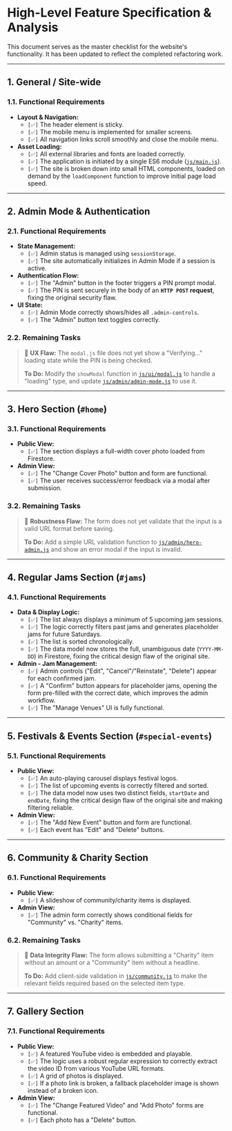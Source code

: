 # High-Level Feature Specification & Analysis

This document serves as the master checklist for the website's functionality. It has been updated to reflect the completed refactoring work.

---
## 1. General / Site-wide

### 1.1. Functional Requirements

* **Layout & Navigation:**
    * `[✅]` The header element is sticky.
    * `[✅]` The mobile menu is implemented for smaller screens.
    * `[✅]` All navigation links scroll smoothly and close the mobile menu.
* **Asset Loading:**
    * `[✅]` All external libraries and fonts are loaded correctly.
    * `[✅]` The application is initiated by a single ES6 module ([`js/main.js`](./js/main.js)).
    * `[✅]` The site is broken down into small HTML components, loaded on demand by the `loadComponent` function to improve initial page load speed.

---
## 2. Admin Mode & Authentication

### 2.1. Functional Requirements

* **State Management:**
    * `[✅]` Admin status is managed using `sessionStorage`.
    * `[✅]` The site automatically initializes in Admin Mode if a session is active.
* **Authentication Flow:**
    * `[✅]` The "Admin" button in the footer triggers a PIN prompt modal.
    * `[✅]` The PIN is sent securely in the body of an **`HTTP POST` request**, fixing the original security flaw.
* **UI State:**
    * `[✅]` Admin Mode correctly shows/hides all `.admin-controls`.
    * `[✅]` The "Admin" button text toggles correctly.

### 2.2. Remaining Tasks

> 🧐 **UX Flaw:** The `modal.js` file does not yet show a "Verifying..." loading state while the PIN is being checked.
>
> **To Do:** Modify the `showModal` function in [`js/ui/modal.js`](./js/ui/modal.js) to handle a "loading" type, and update [`js/admin/admin-mode.js`](./js/admin/admin-mode.js) to use it.

---
## 3. Hero Section (`#home`)

### 3.1. Functional Requirements

* **Public View:**
    * `[✅]` The section displays a full-width cover photo loaded from Firestore.
* **Admin View:**
    * `[✅]` The "Change Cover Photo" button and form are functional.
    * `[✅]` The user receives success/error feedback via a modal after submission.

### 3.2. Remaining Tasks

> 🧐 **Robustness Flaw:** The form does not yet validate that the input is a valid URL format before saving.
>
> **To Do:** Add a simple URL validation function to [`js/admin/hero-admin.js`](./js/admin/hero-admin.js) and show an error modal if the input is invalid.

---
## 4. Regular Jams Section (`#jams`)

### 4.1. Functional Requirements

* **Data & Display Logic:**
    * `[✅]` The list always displays a minimum of 5 upcoming jam sessions.
    * `[✅]` The logic correctly filters past jams and generates placeholder jams for future Saturdays.
    * `[✅]` The list is sorted chronologically.
    * `[✅]` The data model now stores the full, unambiguous date (`YYYY-MM-DD`) in Firestore, fixing the critical design flaw of the original site.
* **Admin - Jam Management:**
    * `[✅]` Admin controls ("Edit", "Cancel"/"Reinstate", "Delete") appear for each confirmed jam.
    * `[✅]` A "Confirm" button appears for placeholder jams, opening the form pre-filled with the correct date, which improves the admin workflow.
    * `[✅]` The "Manage Venues" UI is fully functional.

---
## 5. Festivals & Events Section (`#special-events`)

### 5.1. Functional Requirements

* **Public View:**
    * `[✅]` An auto-playing carousel displays festival logos.
    * `[✅]` The list of upcoming events is correctly filtered and sorted.
    * `[✅]` The data model now uses two distinct fields, `startDate` and `endDate`, fixing the critical design flaw of the original site and making filtering reliable.
* **Admin View:**
    * `[✅]` The "Add New Event" button and form are functional.
    * `[✅]` Each event has "Edit" and "Delete" buttons.

---
## 6. Community & Charity Section

### 6.1. Functional Requirements
* **Public View:**
    * `[✅]` A slideshow of community/charity items is displayed.
* **Admin View:**
    * `[✅]` The admin form correctly shows conditional fields for "Community" vs. "Charity" items.

### 6.2. Remaining Tasks
> 🧐 **Data Integrity Flaw:** The form allows submitting a "Charity" item without an amount or a "Community" item without a headline.
>
> **To Do:** Add client-side validation in [`js/community.js`](./js/community.js) to make the relevant fields required based on the selected item type.

---
## 7. Gallery Section

### 7.1. Functional Requirements
* **Public View:**
    * `[✅]` A featured YouTube video is embedded and playable.
    * `[✅]` The logic uses a robust regular expression to correctly extract the video ID from various YouTube URL formats.
    * `[✅]` A grid of photos is displayed.
    * `[✅]` If a photo link is broken, a fallback placeholder image is shown instead of a broken icon.
* **Admin View:**
    * `[✅]` The "Change Featured Video" and "Add Photo" forms are functional.
    * `[✅]` Each photo has a "Delete" button.
